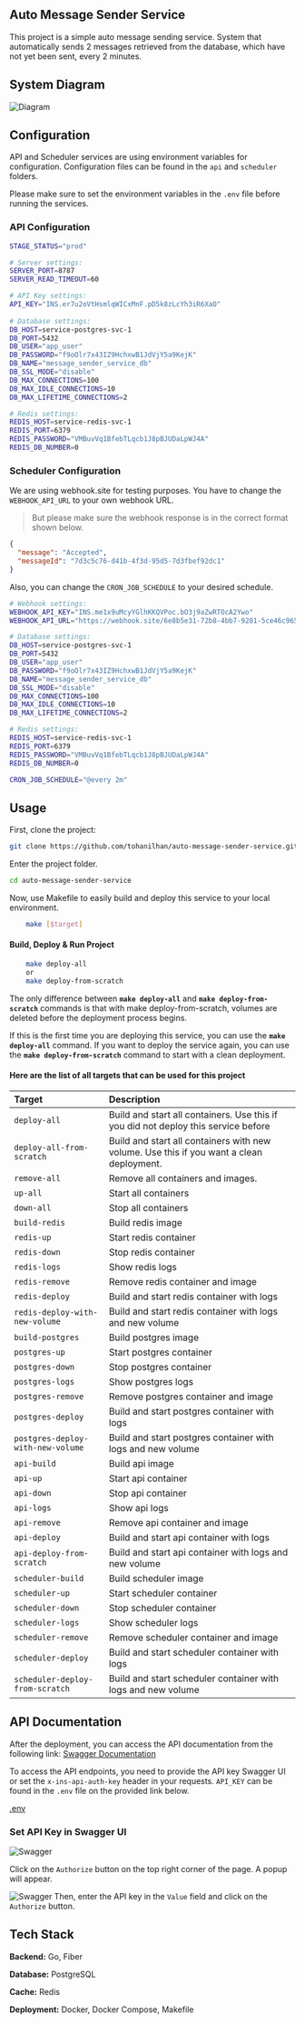 ## Auto Message Sender Service

This project is a simple auto message sending service. System that automatically sends 2 messages retrieved from the database, which have not yet been sent, every 2 minutes.



## System Diagram

![Diagram](api/docs/image.png)


## Configuration

API and Scheduler services are using environment variables for configuration. Configuration files can be found in the `api` and `scheduler` folders.

Please make sure to set the environment variables in the `.env` file before running the services.

### API Configuration

```bash
STAGE_STATUS="prod"

# Server settings:
SERVER_PORT=8787
SERVER_READ_TIMEOUT=60

# API Key settings:
API_KEY="INS.er7u2oVtHsmlqWICxMnF.pD5k8zLcYh3iR6XaO"
        
# Database settings:
DB_HOST=service-postgres-svc-1
DB_PORT=5432
DB_USER="app_user"
DB_PASSWORD="f9oOlr7x43IZ9HchxwB1JdVjY5a9KejK"
DB_NAME="message_sender_service_db"
DB_SSL_MODE="disable"
DB_MAX_CONNECTIONS=100
DB_MAX_IDLE_CONNECTIONS=10
DB_MAX_LIFETIME_CONNECTIONS=2

# Redis settings:
REDIS_HOST=service-redis-svc-1
REDIS_PORT=6379
REDIS_PASSWORD="VMBuvVq1BfebTLqcb1J8pBJUDaLpWJ4A"
REDIS_DB_NUMBER=0
```
### Scheduler Configuration

We are using webhook.site for testing purposes. You have to change the `WEBHOOK_API_URL` to your own webhook URL.

> But please make sure the webhook response is in the correct format shown below.
```json
{
  "message": "Accepted",
  "messageId": "7d3c5c76-d41b-4f3d-95d5-7d3fbef92dc1"
}
```
Also, you can change the `CRON_JOB_SCHEDULE` to your desired schedule.

```bash
# Webhook settings:
WEBHOOK_API_KEY="INS.me1x9uMcyYGlhKKQVPoc.bO3j9aZwRTOcA2Ywo"
WEBHOOK_API_URL="https://webhook.site/6e8b5e31-72b8-4bb7-9281-5ce46c9657ff"

# Database settings:
DB_HOST=service-postgres-svc-1
DB_PORT=5432
DB_USER="app_user"
DB_PASSWORD="f9oOlr7x43IZ9HchxwB1JdVjY5a9KejK"
DB_NAME="message_sender_service_db"
DB_SSL_MODE="disable"
DB_MAX_CONNECTIONS=100
DB_MAX_IDLE_CONNECTIONS=10
DB_MAX_LIFETIME_CONNECTIONS=2

# Redis settings:
REDIS_HOST=service-redis-svc-1
REDIS_PORT=6379
REDIS_PASSWORD="VMBuvVq1BfebTLqcb1J8pBJUDaLpWJ4A"
REDIS_DB_NUMBER=0

CRON_JOB_SCHEDULE="@every 2m"
```

## Usage

First, clone the project:
```bash
git clone https://github.com/tohanilhan/auto-message-sender-service.git
````

Enter the project folder.
```bash
cd auto-message-sender-service
```
Now, use Makefile to easily build and deploy this service to your local environment.
```bash 
    make [$target]
```

#### Build, Deploy & Run Project

```bash 
    make deploy-all
    or
    make deploy-from-scratch
```

The only difference between **`make deploy-all`** and **`make deploy-from-scratch`** commands is that with make deploy-from-scratch, volumes are deleted before the deployment process begins.

If this is the first time you are deploying this service, you can use the **`make deploy-all`** command. If you want to deploy the service again, you can use the **`make deploy-from-scratch`** command to start with a clean deployment.

#### Here are the list of all targets that can be used for this project


| **Target**                         | **Description**                                                                          |
| :--------------------------------- | :--------------------------------------------------------------------------------------- |
| `deploy-all`                      | Build and start all containers. Use this if you did not deploy this service before       |
| `deploy-all-from-scratch`         | Build and start all containers with new volume. Use this if you want a clean deployment. |
| `remove-all`                      | Remove all containers and images.                                                        |
| `up-all`                          | Start all containers                                                                     |
| `down-all`                        | Stop all containers                                                                      |
| `build-redis`                     | Build redis image                                                                        |
| `redis-up`                        | Start redis container                                                                    |
| `redis-down`                      | Stop redis container                                                                     |
| `redis-logs`                      | Show redis logs                                                                          |
| `redis-remove`                    | Remove redis container and image                                                         |
| `redis-deploy`                    | Build and start redis container with logs                                                |
| `redis-deploy-with-new-volume`    | Build and start redis container with logs and new volume                                 |
| `build-postgres`                  | Build postgres image                                                                     |
| `postgres-up`                     | Start postgres container                                                                 |
| `postgres-down`                   | Stop postgres container                                                                  |
| `postgres-logs`                   | Show postgres logs                                                                       |
| `postgres-remove`                 | Remove postgres container and image                                                      |
| `postgres-deploy`                 | Build and start postgres container with logs                                             |
| `postgres-deploy-with-new-volume` | Build and start postgres container with logs and new volume                              |
| `api-build`                       | Build api image                                                                          |
| `api-up`                          | Start api container                                                                      |
| `api-down`                        | Stop api container                                                                       |
| `api-logs`                        | Show api logs                                                                            |
| `api-remove`                      | Remove api container and image                                                           |
| `api-deploy`                      | Build and start api container with logs                                                  |
| `api-deploy-from-scratch`         | Build and start api container with logs and new volume                                   |
| `scheduler-build`                 | Build scheduler image                                                                    |
| `scheduler-up`                    | Start scheduler container                                                                |
| `scheduler-down`                  | Stop scheduler container                                                                 |
| `scheduler-logs`                  | Show scheduler logs                                                                      |
| `scheduler-remove`                | Remove scheduler container and image                                                     |
| `scheduler-deploy`                | Build and start scheduler container with logs                                            |
| `scheduler-deploy-from-scratch`   | Build and start scheduler container with logs and new volume                             |


## API Documentation

After the deployment, you can access the API documentation from the following link:
[Swagger Documentation](http://127.0.0.1:8787/api/v1/swagger/index.html)

To access the API endpoints, you need to provide the API key Swagger UI or set the `x-ins-api-auth-key` header in your requests. `API_KEY` can be found in the `.env` file on the provided link below.

[.env](api/.env)

### Set API Key in Swagger UI

![Swagger](api/docs/swagger_set_api_key.png)

Click on the `Authorize` button on the top right corner of the page. A popup will appear. 

![Swagger](api/docs/swagger_set_api_key_popup.png)
Then, enter the API key in the `Value` field and click on the `Authorize` button.

## Tech Stack

**Backend:** Go, Fiber

**Database:** PostgreSQL

**Cache:** Redis

**Deployment:** Docker, Docker Compose, Makefile
